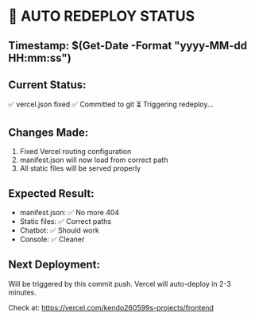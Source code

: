 # 🚀 AUTO REDEPLOY STATUS

## Timestamp: $(Get-Date -Format "yyyy-MM-dd HH:mm:ss")

## Current Status:
✅ vercel.json fixed
✅ Committed to git
⏳ Triggering redeploy...

## Changes Made:
1. Fixed Vercel routing configuration
2. manifest.json will now load from correct path
3. All static files will be served properly

## Expected Result:
- manifest.json: ✅ No more 404
- Static files: ✅ Correct paths
- Chatbot: ✅ Should work
- Console: ✅ Cleaner

## Next Deployment:
Will be triggered by this commit push.
Vercel will auto-deploy in 2-3 minutes.

Check at: https://vercel.com/kendo260599s-projects/frontend

